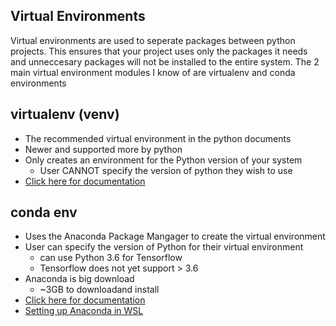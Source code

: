 ## Virtual Environments
Virtual environments are used to seperate packages between python projects. This ensures that your project uses only the packages it needs and unneccesary packages will not be installed to the entire system. The 2 main virtual environment modules I know of are virtualenv and conda environments

## virtualenv (venv)
-   The recommended virtual environment in the python documents
-   Newer and supported more by python
-   Only creates an environment for the Python version of your system
    - User CANNOT specify the version of python they wish to use
-   [Click here for documentation](https://virtualenv.pypa.io/en/latest/index.html)

## conda env
-   Uses the Anaconda Package Mangager to create the virtual environment
-   User can specify the version of Python for their virtual environment
    - can use Python 3.6 for Tensorflow
    - Tensorflow does not yet support > 3.6
-   Anaconda is big download
    - ~3GB to downloadand install
-   [Click here for documentation](https://docs.conda.io/projects/conda/en/latest/index.html)
-   [Setting up Anaconda in WSL](https://towardsdatascience.com/setting-up-a-data-science-environment-using-windows-subsystem-for-linux-wsl-c4b390803dd)
